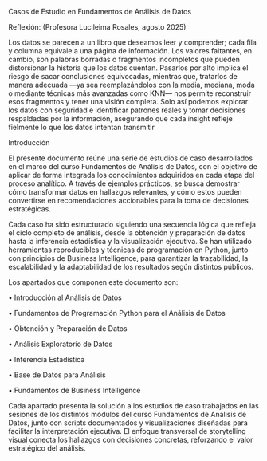 Casos de Estudio en Fundamentos de Análisis de Datos

Reflexión: (Profesora Lucileima Rosales, agosto 2025)

Los datos se parecen a un libro que deseamos leer y comprender; cada fila y columna equivale a una página de información. Los valores faltantes, en cambio, son palabras borradas o fragmentos incompletos que pueden distorsionar la historia que los datos cuentan. Pasarlos por alto implica el riesgo de sacar conclusiones equivocadas, mientras que, tratarlos de manera adecuada —ya sea reemplazándolos con la media, mediana, moda o mediante técnicas más avanzadas como KNN— nos permite reconstruir esos fragmentos y tener una visión completa. Solo así podemos explorar los datos con seguridad e identificar patrones reales y tomar decisiones respaldadas por la información, asegurando que cada insight refleje fielmente lo que los datos intentan transmitir

Introducción

El presente documento reúne una serie de estudios de caso desarrollados en el marco del curso Fundamentos de Análisis de Datos, con el objetivo de aplicar de forma integrada los conocimientos adquiridos en cada etapa del proceso analítico. A través de ejemplos prácticos, se busca demostrar cómo transformar datos en hallazgos relevantes, y cómo estos pueden convertirse en recomendaciones accionables para la toma de decisiones estratégicas.

Cada caso ha sido estructurado siguiendo una secuencia lógica que refleja el ciclo completo de análisis, desde la obtención y preparación de datos hasta la inferencia estadística y la visualización ejecutiva. Se han utilizado herramientas reproducibles y técnicas de programación en Python, junto con principios de Business Intelligence, para garantizar la trazabilidad, la escalabilidad y la adaptabilidad de los resultados según distintos públicos.

Los apartados que componen este documento son:

•	Introducción al Análisis de Datos

•	Fundamentos de Programación Python para el Análisis de Datos

•	Obtención y Preparación de Datos

•	Análisis Exploratorio de Datos

•	Inferencia Estadística

•	Base de Datos para Análisis

•	Fundamentos de Business Intelligence

Cada apartado presenta la solución a los estudios de caso trabajados en las sesiones de los distintos módulos del curso Fundamentos de Análisis de Datos, junto con scripts documentados y visualizaciones diseñadas para facilitar la interpretación ejecutiva. El enfoque transversal de storytelling visual conecta los hallazgos con decisiones concretas, reforzando el valor estratégico del análisis.
